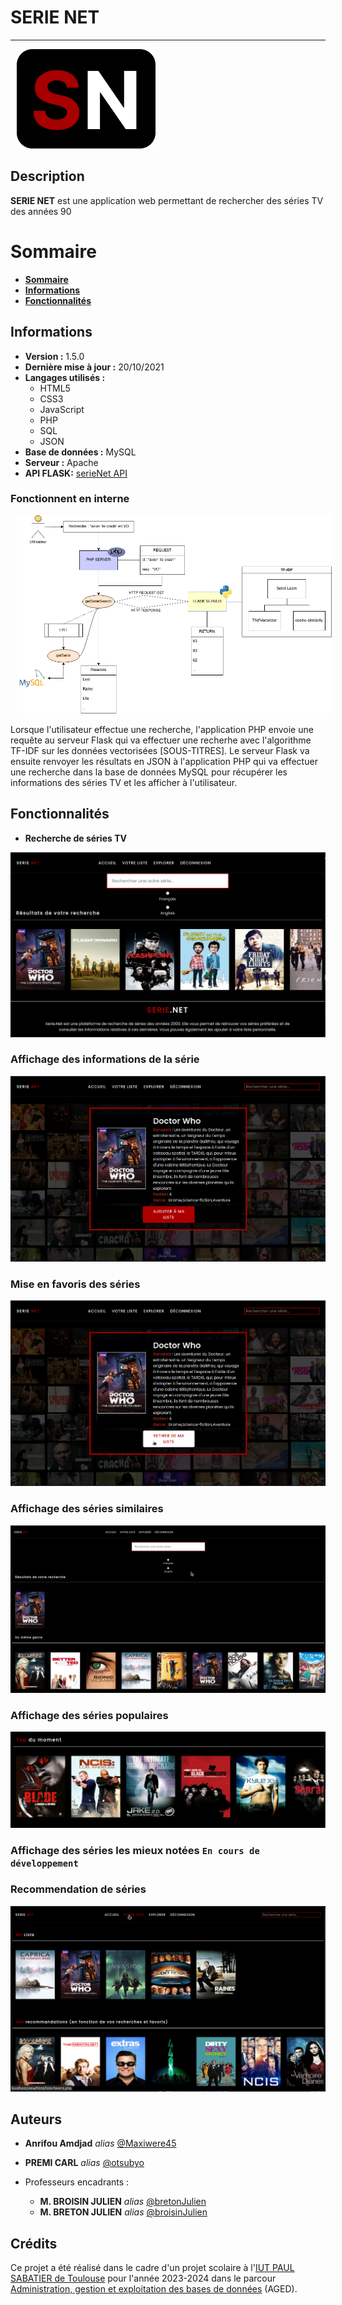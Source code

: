 # SERIE NET

---

<img  style="margin: 0 10px 0;" alt="" src="./ressources/images/sn_logo.png">

## Description
**SERIE NET** est une application web permettant de rechercher des séries TV des années 90

# Sommaire

* **[Sommaire](#sommaire)**
* **[Informations](#informations)**
* **[Fonctionnalités](#fonctionnalités)**


## Informations

* **Version :** 1.5.0
* **Dernière mise à jour :** 20/10/2021
* **Langages utilisés :**
  * HTML5
  * CSS3
  * JavaScript
  * PHP
  * SQL
  * JSON
* **Base de données :** MySQL
* **Serveur :** Apache
* **API FLASK:** [serieNet API](https://github.com/Maxiwere45/seriesNet)

### Fonctionnent en interne
  
<img  style="float:inherit; margin: 0 10px 0;" alt="" src="./ressources/images/API.png">


Lorsque l'utilisateur effectue une recherche, l'application PHP envoie une requête
au serveur Flask qui va effectuer une recherhe avec l'algorithme TF-IDF sur les données vectorisées [SOUS-TITRES]. 
Le serveur Flask va ensuite renvoyer les résultats en JSON à l'application PHP qui va effectuer une recherche 
dans la base de données MySQL pour récupérer les informations des séries TV et les afficher à l'utilisateur.

## Fonctionnalités

* **Recherche de séries TV**

<img alt="" src="./ressources/images/recherche.png">

### **Affichage des informations de la série**

<img alt="" src="./ressources/images/serie.png">

### **Mise en favoris des séries**

<img alt="" src="./ressources/images/favoris.png">

### **Affichage des séries similaires**

<img alt="" src="./ressources/images/similaires.png">

### **Affichage des séries populaires**

<img alt="" src="./ressources/images/populaires.png">

### **Affichage des séries les mieux notées** `En cours de développement`

### **Recommendation de séries**

<img alt="" src="./ressources/images/recommendation.png">


## Auteurs

* **Anrifou Amdjad** _alias_ [@Maxiwere45](https://github.com/Maxiwere45)
* **PREMI CARL** _alias_ [@otsubyo](https://github.com/otsubyo)

* Professeurs encadrants :
  * **M. BROISIN JULIEN** _alias_ [@bretonJulien](https://www.linkedin.com/in/jln-brtn/)
  * **M. BRETON JULIEN** _alias_ [@broisinJulien](https://www.linkedin.com/in/jbroisin/)

## Crédits

Ce projet a été réalisé dans le cadre d'un projet scolaire à l'[IUT PAUL SABATIER de Toulouse](https://iut.univ-tlse3.fr/) pour l'année 2023-2024 dans le
parcour [Administration, gestion et exploitation des bases de données](https://iut.univ-tlse3.fr/but-informatique-parcours-administration-gestion-et-exploitation-des-donnees-toulouse) (AGED).